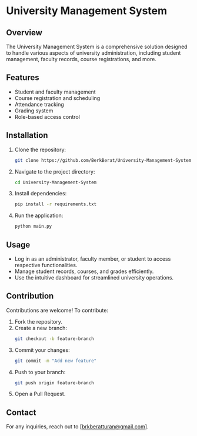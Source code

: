 # University Management System

## Overview
The University Management System is a comprehensive solution designed to handle various aspects of university administration, including student management, faculty records, course registrations, and more.

## Features
- Student and faculty management
- Course registration and scheduling
- Attendance tracking
- Grading system
- Role-based access control

## Installation
1. Clone the repository:
   ```sh
   git clone https://github.com/BerkBerat/University-Management-System.git
   ```
2. Navigate to the project directory:
   ```sh
   cd University-Management-System
   ```
3. Install dependencies:
   ```sh
   pip install -r requirements.txt
   ```
4. Run the application:
   ```sh
   python main.py
   ```

## Usage
- Log in as an administrator, faculty member, or student to access respective functionalities.
- Manage student records, courses, and grades efficiently.
- Use the intuitive dashboard for streamlined university operations.

## Contribution
Contributions are welcome! To contribute:
1. Fork the repository.
2. Create a new branch:
   ```sh
   git checkout -b feature-branch
   ```
3. Commit your changes:
   ```sh
   git commit -m "Add new feature"
   ```
4. Push to your branch:
   ```sh
   git push origin feature-branch
   ```
5. Open a Pull Request.

## Contact
For any inquiries, reach out to [brkberatturan@gmail.com].
